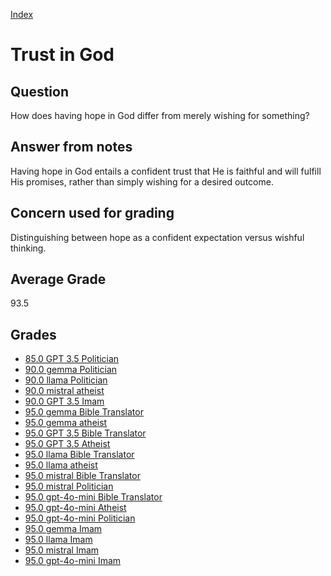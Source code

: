 
[Index](../index.md)
# Trust in God
## Question
How does having hope in God differ from merely wishing for something?

## Answer from notes
Having hope in God entails a confident trust that He is faithful and will fulfill His promises, rather than simply wishing for a desired outcome.

## Concern used for grading
Distinguishing between hope as a confident expectation versus wishful thinking.

## Average Grade
93.5

## Grades
 * [85.0 GPT 3.5 Politician](../answers/GPT_3.5_Politician/Trust_in_God.md)
 * [90.0 gemma Politician](../answers/gemma_Politician/Trust_in_God.md)
 * [90.0 llama Politician](../answers/llama_Politician/Trust_in_God.md)
 * [90.0 mistral atheist](../answers/mistral_atheist/Trust_in_God.md)
 * [90.0 GPT 3.5 Imam](../answers/GPT_3.5_Imam/Trust_in_God.md)
 * [95.0 gemma Bible Translator](../answers/gemma_Bible_Translator/Trust_in_God.md)
 * [95.0 gemma atheist](../answers/gemma_atheist/Trust_in_God.md)
 * [95.0 GPT 3.5 Bible Translator](../answers/GPT_3.5_Bible_Translator/Trust_in_God.md)
 * [95.0 GPT 3.5 Atheist](../answers/GPT_3.5_Atheist/Trust_in_God.md)
 * [95.0 llama Bible Translator](../answers/llama_Bible_Translator/Trust_in_God.md)
 * [95.0 llama atheist](../answers/llama_atheist/Trust_in_God.md)
 * [95.0 mistral Bible Translator](../answers/mistral_Bible_Translator/Trust_in_God.md)
 * [95.0 mistral Politician](../answers/mistral_Politician/Trust_in_God.md)
 * [95.0 gpt-4o-mini Bible Translator](../answers/gpt-4o-mini_Bible_Translator/Trust_in_God.md)
 * [95.0 gpt-4o-mini Atheist](../answers/gpt-4o-mini_Atheist/Trust_in_God.md)
 * [95.0 gpt-4o-mini Politician](../answers/gpt-4o-mini_Politician/Trust_in_God.md)
 * [95.0 gemma Imam](../answers/gemma_Imam/Trust_in_God.md)
 * [95.0 llama Imam](../answers/llama_Imam/Trust_in_God.md)
 * [95.0 mistral Imam](../answers/mistral_Imam/Trust_in_God.md)
 * [95.0 gpt-4o-mini Imam](../answers/gpt-4o-mini_Imam/Trust_in_God.md)
